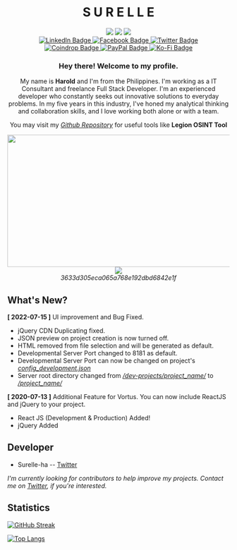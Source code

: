 <div align="center">
	<h1>S U R E L L E</h1>
	<img src="https://img.shields.io/badge/Website-Yes-orange">
	<img src="https://img.shields.io/badge/Software-Yes-lightgreen">
	<img src="https://img.shields.io/badge/Security-Yes-yellow"><br>
</div>
<div id="badges" align="center">
    <a href="https://www.linkedin.com/in/harold-eustaquio-b13190237/">
    <img src="https://img.shields.io/badge/LinkedIn-blue?style=for-the-badge&logo=linkedin&logoColor=white" alt="LinkedIn Badge"/>
    </a>
    <a href="#">
     <img src="https://img.shields.io/badge/Facebook-blue?style=for-the-badge&logo=facebook&logoColor=white" alt="Facebook Badge"/>
    </a>
    <a href="https://twitter.com/escolidista1">
     <img src="https://img.shields.io/badge/Twitter-blue?style=for-the-badge&logo=twitter&logoColor=white" alt="Twitter Badge"/>
    </a>
    <br>
    <a href="https://coindrop.to/surelle">
     <img src="https://img.shields.io/badge/Coindrop-orange?style=for-the-badge&logo=coins&logoColor=white" alt="Coindrop Badge"/>
    </a>
    <a href="https://paypal.me/surelleha">
     <img src="https://img.shields.io/badge/PayPal-orange?style=for-the-badge&logo=paypal&logoColor=white" alt="PayPal Badge"/>
    </a>
    <a href="https://ko-fi.com/surelle">
     <img src="https://img.shields.io/badge/KoFi-orange?style=for-the-badge&logo=ko-fi&logoColor=white" alt="Ko-Fi Badge"/>
    </a>
  </div>
  <div align="center">
	  <img src="https://komarev.com/ghpvc/?username=surelle-ha&style=flat-square&color=blue" alt=""/>
	  <h3>Hey there! Welcome to my profile.</h3>
	  <p>My name is <b>Harold</b> and I'm from the Philippines. I'm working as a IT Consultant and freelance Full Stack Developer. I'm an experienced developer who constantly seeks out innovative solutions to everyday problems. In my five years in this industry, I've honed my analytical thinking and collaboration skills, and I love working both alone or with a team.</p> 
	  <p>You may visit my <i><a href="https://github.com/surelle-ha/">Github Repository</a></i> for useful tools like <b>Legion OSINT Tool</b></p>
  <img src="https://media.giphy.com/media/L1R1tvI9svkIWwpVYr/giphy.gif" width="600" height="300"/><br>
  <img src="https://img.shields.io/badge/Repository-7-blue"><br>
  <i>3633d305eca065a768e192dbd6842e1f</i>
</div>

## What's New?
**[ 2022-07-15 ]** UI improvement and Bug Fixed.
- jQuery CDN Duplicating fixed.
- JSON preview on project creation is now turned off. 
- HTML removed from file selection and will be generated as default.
- Developmental Server Port changed to 8181 as default.
- Developmental Server Port can now be changed on project's <u>*config_development.json*</u>
- Server root directory changed from <u>*/dev-projects/project_name/*</u> to <u>*/project_name/*</u>

**[ 2020-07-13 ]** Additional Feature for Vortus. You can now include ReactJS and jQuery to your project. 
- React JS (Development & Production) Added!
- jQuery Added

## Developer

 - Surelle-ha -- [Twitter](https://twitter.com/escolidista1)
 
 _I'm currently looking for contributors to help improve my projects. Contact me on [Twitter](https://twitter.com/escolidista1), if you're interested._
 
## Statistics

[![GitHub Streak](http://github-readme-streak-stats.herokuapp.com?user=surelle-ha&theme=dark&background=000000)](https://git.io/streak-stats)

[![Top Langs](https://github-readme-stats.vercel.app/api/top-langs/?username=surelle-ha&layout=compact&theme=vision-friendly-dark)](https://github.com/surelle-ha/surelle-ha/blob/main/README.md)


